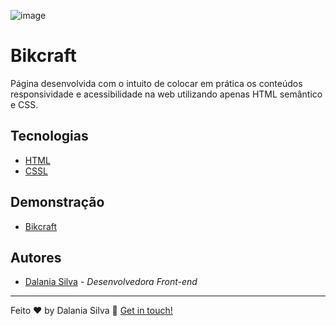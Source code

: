 ![image](https://user-images.githubusercontent.com/65575279/163655998-34a2df23-017b-4d4d-8a00-fafb52749645.png)

<div align="left">
	<h1>Bikcraft </h1>
	<p>Página desenvolvida  com o intuito de  colocar em prática os conteúdos responsividade e acessibilidade na web utilizando apenas HTML semântico e CSS. </p>
</div>

## Tecnologias


* [HTML](https://developer.mozilla.org/pt-BR/docs/Web/HTML)
* [CSSL](https://developer.mozilla.org/pt-BR/docs/Web/CSS)

## Demonstração
* [Bikcraft](https://bikcraft2.netlify.app/)



##  Autores
* [Dalania Silva](https://github.com/linkParaPerfil) - *Desenvolvedora Front-end*


---

Feito ♥ by Dalania Silva :wave: [Get in touch!](https://www.linkedin.com/in/dalania-silva-851107175/)
